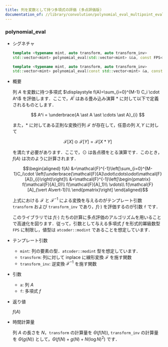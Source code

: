 ```yaml
---
title: 列を変数として持つ多項式の評価 (多点評価版)
documentation_of: //library/convolution/polynomial_eval_multipoint_eval.hpp
---
```


### polynomial_eval

- シグネチャ

  ```cpp
  template <typename mint, auto transform, auto transform_inv>
  std::vector<mint> polynomial_eval(std::vector<mint> &&a, const FPS<mint> &f) // (1)

  template <typename mint, auto transform, auto transform_inv>
  std::vector<mint> polynomial_eval(const std::vector<mint> &a, const FPS<mint> &f) // (2)
  ```

- 概要

  列 $A$ を変数に持つ多項式 $\displaystyle f(A)=\sum_{i=0}^{M-1} C_i \cdot A^i$ を評価します．ここで，$A^i$ はある畳み込み演算 $\ast$ に対して以下で定義されるものとします．

  $$ A^i = \underbrace{A \ast A \ast \cdots \ast A}_{i} $$

  また，$\ast$ に対してある正則な変換行列 $\mathcal{F}$ が存在して，任意の列 $X,Y$ に対して

  $$ \mathcal{F}[X] \odot \mathcal{F}[Y]=\mathcal{F}[X\ast Y]$$

  を満たす必要があります．ここで，$\odot$ は各点積をとる演算です．このとき，$f(A)$ は次のように計算されます．

  $$\begin{aligned}
  f(A)
  &=\mathcal{F}^{-1}\left[\sum_{i=0}^{M-1}C_i\cdot \left(\underbrace{\mathcal{F}[A]\odot\cdots\odot\mathcal{F}[A]}_{i}\right)\right]\\
  &=\mathcal{F}^{-1}\left[\begin{pmatrix}
  f(\mathcal{F}[A]_0)\\
  f(\mathcal{F}[A]_1)\\
  \vdots\\
  f(\mathcal{F}[A]_{\vert A\vert-1})\\
  \end{pmatrix}\right]
  \end{aligned}$$

  上式における $\mathcal{F}$ と $\mathcal{F}^{-1}$ による変換を与えるのがテンプレート引数 `transform` および `transform_inv` であり，$f(\cdot)$ を評価するのが引数 `f` です．

  このライブラリでは $f(\cdot)$ たちの計算に多点評価のアルゴリズムを用いることで高速化を図ります．従って，引数として与える多項式 $f$ を形式的冪級数型 `FPS` に制限し，値型は `atcoder::modint` であることを想定しています．

- テンプレート引数

  - `mint`: 列の要素の型．`atcoder::modint` 型を想定しています．
  - `transform`: 列に対して inplace に線形変換 $\mathcal{F}$ を施す関数
  - `transform_inv`: 逆変換 $\mathcal{F}^{-1}$ を施す関数

- 引数

  - `a`: 列 $A$
  - `f`: 多項式 $f$

- 返り値
  
  $f(A)$

- 時間計算量

  列 $A$ の長さを $N$，`transform` の計算量を $\Theta(f(N))$, `transform_inv` の計算量を $\Theta(g(N))$ として，$\Theta(f(N)+g(N)+N (\log N) ^ 2)$ です．


